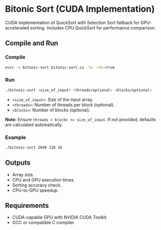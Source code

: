 
# Bitonic Sort (CUDA Implementation)

CUDA implementation of QuickSort with Selection Sort fallback for GPU-accelerated sorting. Includes CPU QuickSort for performance comparison.

## Compile and Run

### Compile
```bash
nvcc -o bitonic-sort bitonic-sort.cu -lm -rdc=true
```

### Run
```bash
./bitonic-sort <size_of_input> <threads/optional> <blocks/optional>
```
- `<size_of_input>`: Size of the input array.
- `<threads>`: Number of threads per block (optional).
- `<blocks>`: Number of blocks (optional).

**Note:** Ensure `threads × blocks >= size_of_input`. If not provided, defaults are calculated automatically.

### Example
```bash
./bitonic-sort 2048 128 16
```

## Outputs
- Array size.
- CPU and GPU execution times.
- Sorting accuracy check.
- CPU-to-GPU speedup.

## Requirements
- CUDA-capable GPU with NVIDIA CUDA Toolkit.
- GCC or compatible C compiler.
